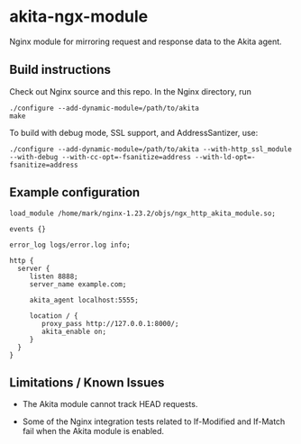 # akita-ngx-module

Nginx module for mirroring request and response data to the Akita agent.

## Build instructions

Check out Nginx source and this repo.  In the Nginx directory, run

```
./configure --add-dynamic-module=/path/to/akita
make
```

To build with debug mode, SSL support, and AddressSantizer, use:

```
./configure --add-dynamic-module=/path/to/akita --with-http_ssl_module --with-debug --with-cc-opt=-fsanitize=address --with-ld-opt=-fsanitize=address
```

## Example configuration


```
load_module /home/mark/nginx-1.23.2/objs/ngx_http_akita_module.so;

events {}

error_log logs/error.log info;

http {
  server {
     listen 8888;
     server_name example.com;

     akita_agent localhost:5555;

     location / {
        proxy_pass http://127.0.0.1:8000/;
        akita_enable on;
     }
  }
}
```

## Limitations / Known Issues

* The Akita module cannot track HEAD requests.

* Some of the Nginx integration tests related to If-Modified and If-Match fail when the Akita module is enabled.

